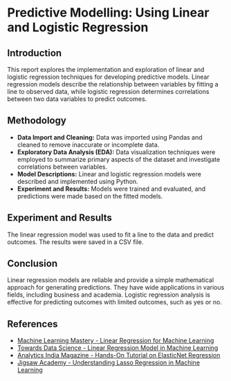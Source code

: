 
# Predictive Modelling: Using Linear and Logistic Regression

## Introduction

This report explores the implementation and exploration of linear and logistic regression techniques for developing predictive models. Linear regression models describe the relationship between variables by fitting a line to observed data, while logistic regression determines correlations between two data variables to predict outcomes.

## Methodology

- **Data Import and Cleaning:** Data was imported using Pandas and cleaned to remove inaccurate or incomplete data.
- **Exploratory Data Analysis (EDA):** Data visualization techniques were employed to summarize primary aspects of the dataset and investigate correlations between variables.
- **Model Descriptions:** Linear and logistic regression models were described and implemented using Python.
- **Experiment and Results:** Models were trained and evaluated, and predictions were made based on the fitted models.

## Experiment and Results

The linear regression model was used to fit a line to the data and predict outcomes. The results were saved in a CSV file.

## Conclusion

Linear regression models are reliable and provide a simple mathematical approach for generating predictions. They have wide applications in various fields, including business and academia. Logistic regression analysis is effective for predicting outcomes with limited outcomes, such as yes or no.

## References

- [Machine Learning Mastery - Linear Regression for Machine Learning](https://machinelearningmastery.com/linear-regression-for-machine-learning/)
- [Towards Data Science - Linear Regression Model in Machine Learning](https://towardsdatascience.com/linear-regression-model-machine-learning-9853450c8bce)
- [Analytics India Magazine - Hands-On Tutorial on ElasticNet Regression](https://analyticsindiamag.com/hands-on-tutorial-on-elasticnet-regression/)
- [Jigsaw Academy - Understanding Lasso Regression in Machine Learning](https://www.jigsawacademy.com/blogs/ai-ml/lasso-regression)
